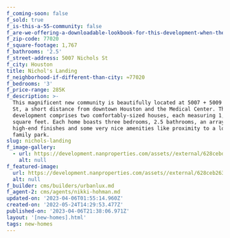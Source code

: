 ```yaml
---
f_coming-soon: false
f_sold: true
f_is-this-a-55-community: false
f_are-we-offering-a-downloadable-lookbook-for-this-development-when-they-submit-their-contact-info: false
f_zip-code: 77020
f_square-footage: 1,767
f_bathrooms: '2.5'
f_street-address: 5007 Nichols St
f_city: Houston
title: Nichol's Landing
f_neighborhood-if-different-than-city: ≈77020
f_bedrooms: '3'
f_price-range: 285K
f_description: >-
  This magnificent new community is beautifully located at 5007 + 5009 Nichol's
  St, a short distance from downtown Houston and the Medical Center. The
  development comprises two comfortably-sized houses, each measuring 1,767
  square feet. Each home boasts three bedrooms, 2.5 bathrooms, an array of
  high-end finishes and some very nice amenities like proximity to a lovely
  family park.
slug: nichols-landing
f_image-gallery:
  - url: https://development.nanproperties.com/assets//external/628cebddd06191711a47eb7c_nichols20living20view201201.jpg
    alt: null
f_featured-image:
  url: https://development.nanproperties.com/assets//external/628ceb26390be5fb7e680a49_photo-2020-02-25-18-31-02202.jpg
  alt: null
f_builder: cms/builders/urbanlux.md
f_agent-2: cms/agents/nikki-hohman.md
updated-on: '2023-04-06T01:55:14.960Z'
created-on: '2022-05-24T14:29:53.477Z'
published-on: '2023-04-06T21:38:06.971Z'
layout: '[new-homes].html'
tags: new-homes
---
```



